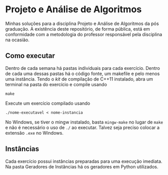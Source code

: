 # Projeto e Análise de Algoritmos
Minhas soluções para a disciplina Projeto e Análise de Algoritmos da pós graduação. A existência deste repositório, de forma pública, está em conformidade com a metodologia do professor responsável pela disciplina na ocasião.

## Como executar
Dentro de cada semana há pastas individuais para cada exercício. Dentro de cada uma dessas pastas há o código fonte, um makefile e pelo menos uma instância. Tendo o *kit* de compilação de C++11 instalado, abra um terminal na pasta do exercício e compile usando

```make```

Execute um exercício compilado usando

```./nome-executavel < nome-instancia```

No Windows, se tiver o mingw instalado, basta `mingw-make` no lugar de `make` e não é necessário o uso de `./` ao executar. Talvez seja preciso colocar a extensão `.exe` no Windows.

## Instâncias
Cada exercício possui instâncias preparadas para uma execução imediata. Na pasta Geradores de Instâncias há os geradores em Python utilizados.
